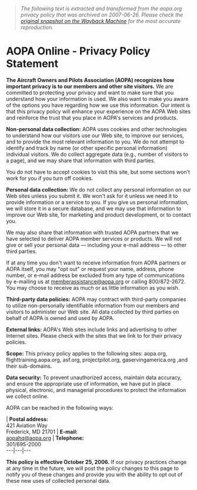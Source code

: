 > *The following text is extracted and transformed from the aopa.org privacy policy that was archived on 2007-06-26. Please check the [original snapshot on the Wayback Machine](https://web.archive.org/web/20070626132432id_/http%3A//www.aopa.org/privacy_policy.html) for the most accurate reproduction.*

# AOPA Online - Privacy Policy Statement

**The Aircraft Owners and Pilots Association (AOPA) recognizes how important privacy is to our members and other site visitors.** We are committed to protecting your privacy and want to make sure that you understand how your information is used. We also want to make you aware of the options you have regarding how we use this information. Our intent is that this privacy policy will enhance your experience on the AOPA Web sites and reinforce the trust that you place in AOPA's services and products.

**Non-personal data collection:** AOPA uses cookies and other technologies to understand how our visitors use our Web site, to improve our services, and to provide the most relevant information to you. We do not attempt to identify and track by name (or other specific personal information) individual visitors. We do collect aggregate data (e.g., number of visitors to a page), and we may share that information with third parties.

You do not have to accept cookies to visit this site, but some sections won't work for you if you turn off cookies.

**Personal data collection:** We do not collect any personal information on our Web sites unless you submit it. We won't ask for it unless we need it to provide information or a service to you. If you give us personal information, we will store it in a secure database, and we may use that information to improve our Web site, for marketing and product development, or to contact you.

We may also share that information with trusted AOPA partners that we have selected to deliver AOPA member services or products. We will not give or sell your personal data — including your e-mail address — to other third parties.

If at any time you don't want to receive information from AOPA partners or AOPA itself, you may "opt out" or request your name, address, phone number, or e-mail address be excluded from any type of communications by e-mailing us at [memberassistance@aopa.org](mailto:memberassistance@aopa.org) or calling 800/872-2672. You may choose to receive as much or as little information as you wish.

**Third-party data policies:** AOPA may contract with third-party companies to utilize non-personally identifiable information from our members and visitors to administer our Web site. All data collected by third parties on behalf of AOPA is owned and used by AOPA.

**External links:** AOPA's Web sites include links and advertising to other Internet sites. Please check with the sites that we link to for their privacy policies.

**Scope:** This privacy policy applies to the following sites: aopa.org, flighttraining.aopa.org, asf.org, projectpilot.org, gaservingamerica.org ,and their sub-domains.

**Data security:** To prevent unauthorized access, maintain data accuracy, and ensure the appropriate use of information, we have put in place physical, electronic, and managerial procedures to protect the information we collect online.

AOPA can be reached in the following ways:

| **Postal address:**  
421 Aviation Way  
Frederick, MD 21701 | **E-mail:**  
[aopahq@aopa.org](mailto:aopahq@aopa.org) | **Telephone:**  
301/695-2000  
---|---|---  
  
**This policy is effective October 25, 2006.** If our privacy practices change at any time in the future, we will post the policy changes to this page to notify you of these changes and provide you with the ability to opt out of these new uses of collected personal data.

  

